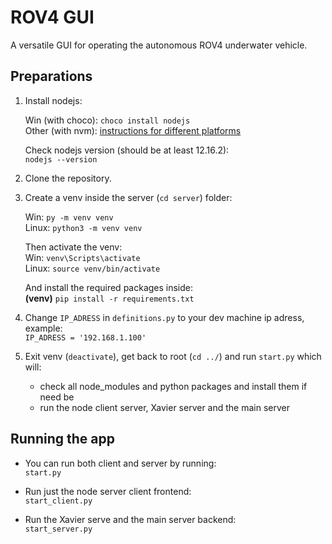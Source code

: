 # ROV4 GUI

A versatile GUI for operating the autonomous ROV4 underwater vehicle.


## Preparations

1. Install nodejs:<br>

    Win (with choco): ```choco install nodejs```<br>
    Other (with nvm): [instructions for different platforms](https://github.com/nvm-sh/nvm)<br>

    Check nodejs version (should be at least 12.16.2):<br>
    ```nodejs --version```

2. Clone the repository.

3. Create a venv inside the server (```cd server```) folder:

    Win: ```py -m venv venv```<br>
    Linux: ```python3 -m venv venv```

    Then activate the venv:<br>
    Win: ```venv\Scripts\activate```<br>
    Linux: ```source venv/bin/activate```
    
    And install the required packages inside:<br>
    **(venv)** ```pip install -r requirements.txt```

4. Change ```IP_ADRESS``` in ```definitions.py``` to your dev machine ip adress, example:<br>
```IP_ADRESS = '192.168.1.100'```

5. Exit venv (```deactivate```), get back to root (```cd ../```) and run ```start.py``` which will:<br>

    * check all node_modules and python packages and install them if need be
    * run the node client server, Xavier server and the main server


## Running the app

* You can run both client and server by running:<br>
```start.py```

* Run just the node server client frontend:<br>
```start_client.py```

* Run the Xavier serve and the main server backend:<br>
```start_server.py```